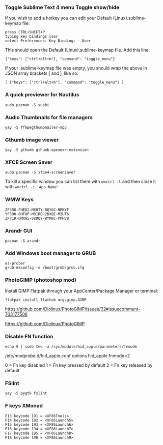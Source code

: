 ### Toggle Sublime Text 4 menu Toggle show/hide

If you wish to add a hotkey you can edit your Default (Linux).sublime-keymap file:

    press CTRL+SHIFT+P
    typing key bindings user
    select Preferences: Key Bindings - User

This should open the Default (Linux).sublime-keymap file. Add this line:

`{"keys": ["ctrl+alt+m"], "command": "toggle_menu"}`

If your .sublime-keymap file was empty, you should wrap the above in JSON array brackets [ and ], like so:

`[
    {"keys": ["ctrl+alt+m"], "command": "toggle_menu"}
]`


### A quick previewer for Nautilus
```
sudo pacman -S sushi
```


### Audio Thumbnails for file managers
```
yay -S ffmpegthumbnailer-mp3
```

### Gthumb image viewer
```
yay -S gthumb gthumb-openexr-extension
```

### XFCE Screen Saver
```
sudo pacman -S xfce4-screensaver
```
To kill a specific window you can list them with `wmctrl -l` and then close it with `wmctrl -c 'App Name'`

### WMW Keys
```
ZF3R0-FHED2-M80TY-8QYGC-NPKYF
YF390-0HF8P-M81RQ-2DXQE-M2UT6
ZF71R-DMX85-08DQY-8YMNC-PPHV8
```

### Arandr GUI
```
pacman -S arandr
```

### Add Windows boot manager to GRUB
```
os-prober
grub-mkconfig -o /boot/grub/grub.cfg
```

### PhotoGIMP (photoshop mod)
Install GIMP Flatpak through your AppCenter/Package Manager or terminal:
```
flatpak install flathub org.gimp.GIMP
```
https://github.com/Diolinux/PhotoGIMP/issues/32#issuecomment-703177508

https://github.com/Diolinux/PhotoGIMP


### Disable FN function
```
echo 0 | sudo tee -a /sys/module/hid_apple/parameters/fnmode
```

/etc/modprobe.d/hid_apple.conf
options hid_apple fnmode=2

0 = Fn key disabled
1 = Fn key pressed by default
2 = Fn key released by default

### FSlint
```
yay -S pygtk fslint
```

### F keys XMonad
```
F13 keycode 191 = <XF86Tools>
F14 keycode 192 = <XF86Launch5>
F15 keycode 193 = <XF86Launch6>
F16 keycode 194 = <XF86Launch7>
F17 keycode 195 = <XF86Launch8>
F18 keycode 196 = <XF86Launch9>
```
